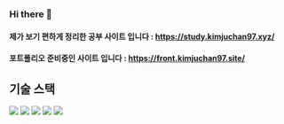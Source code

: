 ### Hi there 👋

#### 제가 보기 편하게 정리한 공부 사이트 입니다 : <https://study.kimjuchan97.xyz/>
#### 포트폴리오 준비중인 사이트 입니다 : <https://front.kimjuchan97.site/>

<!-- 뱃지 -->
<!-- // 아이콘 주소 : https://simpleicons.org/ -->
<!-- // src 형식 : https://img.shields.io/badge/텍스트-배경색상(#제외)?style=for-the-badge&logo=기술스택&logoColor=white -->

## 기술 스택
<div>
  <img src="https://img.shields.io/badge/html5-E34F26?style=for-the-badge&logo=html5&logoColor=white" />
  <img src="https://img.shields.io/badge/css-1572B6?style=for-the-badge&logo=css3&logoColor=white" />
  <img src="https://img.shields.io/badge/tailwind-06B6D4?style=for-the-badge&logo=TailwindCSS&logoColor=white" />
  <img src="https://img.shields.io/badge/vue.js-4FC08D?style=for-the-badge&logo=vue.js&logoColor=white" />
  <img src="https://img.shields.io/badge/nestjs-E0234E?style=for-the-badge&logo=nestjs&logoColor=white" />
</div>
